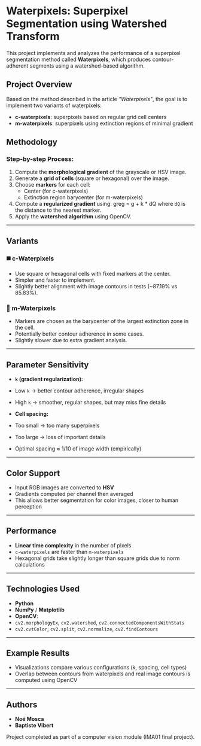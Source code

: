 #  Waterpixels: Superpixel Segmentation using Watershed Transform

This project implements and analyzes the performance of a superpixel segmentation method called **Waterpixels**, which produces contour-adherent segments using a watershed-based algorithm.

##  Project Overview

Based on the method described in the article *"Waterpixels"*, the goal is to implement two variants of waterpixels:

- **c-waterpixels**: superpixels based on regular grid cell centers
- **m-waterpixels**: superpixels using extinction regions of minimal gradient

##  Methodology

### Step-by-step Process:
1. Compute the **morphological gradient** of the grayscale or HSV image.
2. Generate a **grid of cells** (square or hexagonal) over the image.
3. Choose **markers** for each cell:
   - Center (for c-waterpixels)
   - Extinction region barycenter (for m-waterpixels)
4. Compute a **regularized gradient** using: greg = g + k * dQ
where `dQ` is the distance to the nearest marker.
5. Apply the **watershed algorithm** using OpenCV.

---

##  Variants

### ◼️ c-Waterpixels
- Use square or hexagonal cells with fixed markers at the center.
- Simpler and faster to implement.
- Slightly better alignment with image contours in tests (~87.19% vs 85.83%).

### 🔷 m-Waterpixels
- Markers are chosen as the barycenter of the largest extinction zone in the cell.
- Potentially better contour adherence in some cases.
- Slightly slower due to extra gradient analysis.

---

##  Parameter Sensitivity

- **`k` (gradient regularization):**
- Low `k` → better contour adherence, irregular shapes
- High `k` → smoother, regular shapes, but may miss fine details

- **Cell spacing:**
- Too small → too many superpixels
- Too large → loss of important details
- Optimal spacing ≈ 1/10 of image width (empirically)

---

##  Color Support

- Input RGB images are converted to **HSV**
- Gradients computed per channel then averaged
- This allows better segmentation for color images, closer to human perception

---

##  Performance

- **Linear time complexity** in the number of pixels
- `c-waterpixels` are faster than `m-waterpixels`
- Hexagonal grids take slightly longer than square grids due to norm calculations

---

##  Technologies Used

- **Python**
- **NumPy** / **Matplotlib**
- **OpenCV**:
- `cv2.morphologyEx`, `cv2.watershed`, `cv2.connectedComponentsWithStats`
- `cv2.cvtColor`, `cv2.split`, `cv2.normalize`, `cv2.findContours`

---

##  Example Results

- Visualizations compare various configurations (k, spacing, cell types)
- Overlap between contours from waterpixels and real image contours is computed using OpenCV

---

##  Authors

- **Noé Mosca**
- **Baptiste Vibert**

Project completed as part of a computer vision module (IMA01 final project).
